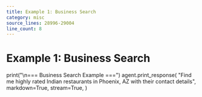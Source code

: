 ```yaml
---
title: Example 1: Business Search
category: misc
source_lines: 28996-29004
line_count: 8
---
```


# Example 1: Business Search
print("\n=== Business Search Example ===")
agent.print_response(
    "Find me highly rated Indian restaurants in Phoenix, AZ with their contact details",
    markdown=True,
    stream=True,
)

